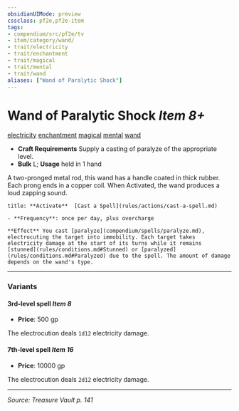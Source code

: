```yaml
---
obsidianUIMode: preview
cssclass: pf2e,pf2e-item
tags:
- compendium/src/pf2e/tv
- item/category/wand/
- trait/electricity
- trait/enchantment
- trait/magical
- trait/mental
- trait/wand
aliases: ["Wand of Paralytic Shock"]
---
```

# Wand of Paralytic Shock *Item 8+*  
[electricity](rules/traits/electricity.md "Electricity Energy & Element Trait")  [enchantment](rules/traits/enchantment.md "Enchantment School Trait")  [magical](rules/traits/magical.md "Magical Item Trait")  [mental](rules/traits/mental.md "Mental Effect Trait")  [wand](rules/traits/wand.md "Wand Item Trait")  

- **Craft Requirements** Supply a casting of paralyze of the appropriate level.
- **Bulk** L; **Usage** held in 1 hand

A two-pronged metal rod, this wand has a handle coated in thick rubber. Each prong ends in a copper coil. When Activated, the wand produces a loud zapping sound.

```ad-embed-ability
title: **Activate**  [Cast a Spell](rules/actions/cast-a-spell.md)

- **Frequency**: once per day, plus overcharge

**Effect** You cast [paralyze](compendium/spells/paralyze.md), electrocuting the target into immobility. Each target takes electricity damage at the start of its turns while it remains [stunned](rules/conditions.md#Stunned) or [paralyzed](rules/conditions.md#Paralyzed) due to the spell. The amount of damage depends on the wand's type.
```

---

### Variants

#### 3rd-level spell *Item 8*

- **Price**: 500 gp

The electrocution deals `1d12` electricity damage.

#### 7th-level spell *Item 16*

- **Price**: 10000 gp

The electrocution deals `2d12` electricity damage.

---
*Source: Treasure Vault p. 141*